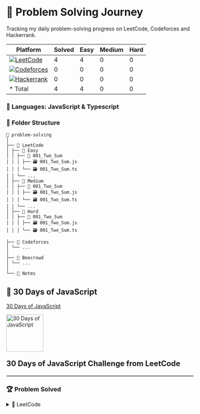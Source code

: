 # 🚀 Problem Solving Journey

Tracking my daily problem-solving progress on LeetCode, Codeforces and Hackerrank.

| Platform                                                                                                                                                      | Solved | Easy | Medium | Hard |
| ------------------------------------------------------------------------------------------------------------------------------------------------------------- | ------ | ---- | ------ | ---- |
| [![LeetCode](https://img.shields.io/badge/LeetCode-000000?style=for-the-badge&logo=leetcode&logoColor=white)](https://leetcode.com/u/shipon-hossen-raju/)     | 4      | 4    | 0      | 0    |
| [![Codeforces](https://img.shields.io/badge/Codeforces-000000?style=for-the-badge&logo=codeforces&logoColor=white)](https://codeforces.com/profile/username/) | 0      | 0    | 0      | 0    |
| [![Hackerrank](https://img.shields.io/badge/Hackerrank-000000?style=for-the-badge&logo=hackerrank&logoColor=white)](https://www.hackerrank.com/username/)     | 0      | 0    | 0      | 0    |
| \* Total                                                                                                                                                      | 4      | 4    | 0      | 0    |

### 🧠 Languages: JavaScript & Typescript

### 📁 Folder Structure

```
📁 problem-solving
│
├── 📁 LeetCode
│ ├── 📁 Easy
│ │ ├── 📁 001_Two_Sum
│ │ │ ├── 🗃️ 001_Two_Sum.js
│ │ │ └── 🗃️ 001_Two_Sum.ts
│ │ └── ...
│ ├── 📁 Medium
│ │ ├── 📁 001_Two_Sum
│ │ │ ├── 🗃️ 001_Two_Sum.js
│ │ │ └── 🗃️ 001_Two_Sum.ts
│ │ └── ...
│ ├── 📁 Hard
│ │ ├── 📁 001_Two_Sum
│ │ │ ├── 🗃️ 001_Two_Sum.js
│ │ │ └── 🗃️ 001_Two_Sum.ts

├── 📁 Codeforces
│ └── ...
│
├── 📁 Beecrowd
│ └── ...
│
└── 📁 Notes
```

##  🚀 30 Days of JavaScript
[30 Days of JavaScript](https://leetcode.com/studyplan/30-days-of-javascript)
<div style="">
<img src="https://assets.leetcode.com/static_assets/others/JS_30_-_240x240.png" alt="30 Days of JavaScript" style="width: 100px; height: 100px;"> 
 <p style="font-size: 20px; font-weight: bold;"> 30 Days of JavaScript Challenge from LeetCode </p>
 <div>

<hr style="border: 1px solid #ccc; margin: 20px 0;">

### 🏆 Problem Solved

<!-- Collapse the folder structure -->
<details>
   <summary>📁 LeetCode</summary>
   <ul>
      <li>📁 Easy</li>
        <ol>
         <li>
            <a href="/leetcode/Easy/001_Two_Sum" > 🗃️ 001_Two_Sum </a>
         </li>
         <li>
            <a href="/leetcode/Easy/009_Palindrome_Number" > 🗃️ 009_Palindrome_Number </a>
         </li>
         <li>
            <a href="/leetcode/Easy/014_Longest_Common_Prefix" > 🗃️ 014_Longest_Common_Prefix </a>
         </li>
         <li>
            <a href="/leetcode/Easy/2667_Create_Hello_World_Function" > 🗃️ 2667_Create_Hello_World_Function </a>
         </li>
         <li>
            <a href="/leetcode/Easy/2620_Counter" > 🗃️ 2620_Counter </a>
         </li>
         <li>
            <a href="/leetcode/Easy/2704_To_Be_Or_Not_To_Be" > 🗃️ 2704_To_Be_Or_Not_To_Be </a>
         </li>
        </ol>
      <li>📁 Medium</li>
      <li>📁 Hard</li>
   </ul>
</details>
